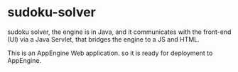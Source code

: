 sudoku-solver
=============

sudoku solver, the engine is in Java, and it communicates with the front-end (UI) via a Java Servlet, that bridges the engine to a JS and HTML.

This is an AppEngine Web application. so it is ready for deployment to AppEngine.
